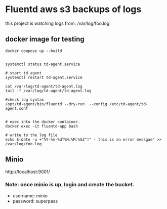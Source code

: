 # Fluentd aws s3 backups of logs

this project is watching logs from: /var/log/foo.log

## docker image for testing
```
docker compose up --build


systemctl status td-agent.service

# start td_agent
systemctl restart td-agent.service

cat /var/log/td-agent/td-agent.log 
tail -f /var/log/td-agent/td-agent.log

#check log syntax
/opt/td-agent/bin/fluentd --dry-run  --config /etc/td-agent/td-agent.conf 


# exec into the docker container. 
docker exec -it fluentd-app bash

# write to the log file
echo $(date -u +"%Y-%m-%dT%H:%M:%SZ")" - this is an error messgae" >> /var/log/foo.log

```

## Minio

http://localhost:9001/


### Note: once minio is up, login and create the bucket. 

- username: minio
- password: superpass



